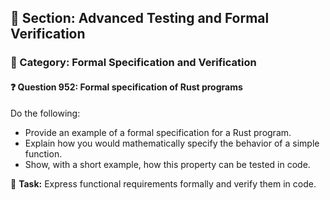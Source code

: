## 📘 Section: Advanced Testing and Formal Verification  
### 🔹 Category: Formal Specification and Verification  
#### ❓ Question 952: Formal specification of Rust programs

Do the following:

- Provide an example of a formal specification for a Rust program.
- Explain how you would mathematically specify the behavior of a simple function.
- Show, with a short example, how this property can be tested in code.

🔧 **Task:** Express functional requirements formally and verify them in code.
